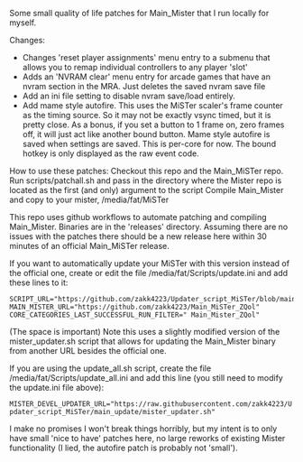 Some small quality of life patches for Main_Mister that I run locally for myself.

Changes:
* Changes 'reset player assignments' menu entry to a submenu that allows you to remap individual controllers to any player 'slot'
* Adds an 'NVRAM clear' menu entry for arcade games that have an nvram section in the MRA. Just deletes the saved nvram save file
* Add an ini file setting to disable nvram save/load entirely.
* Add mame style autofire. This uses the MiSTer scaler's frame counter as the timing source. So it may not be exactly vsync timed, but it is pretty close. As a bonus, if you set a button to 1 frame on, zero frames off, it will just act like another bound button.
  Mame style autofire is saved when settings are saved. This is per-core for now. The bound hotkey is only displayed as the raw event code.

How to use these patches:
Checkout this repo and the Main_MiSTer repo. Run scripts/patchall.sh and pass in the directory where the Mister repo is located as the first (and only) argument to the script
Compile Main_Mister and copy to your mister, /media/fat/MiSTer

This repo uses github workflows to automate patching and compiling Main_Mister. Binaries are in the 'releases' directory. Assuming there are no issues with the patches there should be a new release here within 30 minutes of an official Main_MiSTer release.

If you want to automatically update your MiSTer with this version instead of the official one, create or edit the file /media/fat/Scripts/update.ini and add these lines to it:
```
SCRIPT_URL="https://github.com/zakk4223/Updater_script_MiSTer/blob/main_update/mister_updater.sh"
MAIN_MISTER_URL="https://github.com/zakk4223/Main_MiSTer_ZQol"
CORE_CATEGORIES_LAST_SUCCESSFUL_RUN_FILTER=" Main_Mister_ZQol"
```
(The space is important)
Note this uses a slightly modified version of the mister_updater.sh script that allows for updating the Main_Mister binary from another URL besides the official one.

If you are using the update_all.sh script, create the file /media/fat/Scripts/update_all.ini and add this line (you still need to modify the update.ini file above):

```MISTER_DEVEL_UPDATER_URL="https://raw.githubusercontent.com/zakk4223/Updater_script_MiSTer/main_update/mister_updater.sh"```

I make no promises I won't break things horribly, but my intent is to only have small 'nice to have' patches here, no large reworks of existing Mister functionality (I lied, the autofire patch is probably not 'small').


